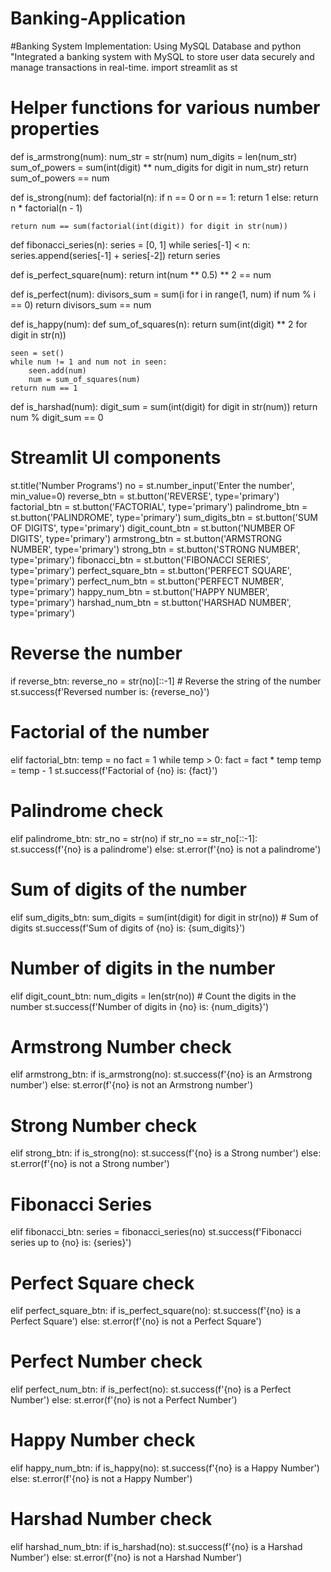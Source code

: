 # Banking-Application
#Banking System Implementation:  Using MySQL Database and python  "Integrated a banking system with MySQL to store user data securely and manage  transactions in real-time.
import streamlit as st


# Helper functions for various number properties
def is_armstrong(num):
    num_str = str(num)
    num_digits = len(num_str)
    sum_of_powers = sum(int(digit) ** num_digits for digit in num_str)
    return sum_of_powers == num


def is_strong(num):
    def factorial(n):
        if n == 0 or n == 1:
            return 1
        else:
            return n * factorial(n - 1)

    return num == sum(factorial(int(digit)) for digit in str(num))


def fibonacci_series(n):
    series = [0, 1]
    while series[-1] < n:
        series.append(series[-1] + series[-2])
    return series


def is_perfect_square(num):
    return int(num ** 0.5) ** 2 == num


def is_perfect(num):
    divisors_sum = sum(i for i in range(1, num) if num % i == 0)
    return divisors_sum == num


def is_happy(num):
    def sum_of_squares(n):
        return sum(int(digit) ** 2 for digit in str(n))

    seen = set()
    while num != 1 and num not in seen:
        seen.add(num)
        num = sum_of_squares(num)
    return num == 1


def is_harshad(num):
    digit_sum = sum(int(digit) for digit in str(num))
    return num % digit_sum == 0


# Streamlit UI components
st.title('Number Programs')
no = st.number_input('Enter the number', min_value=0)
reverse_btn = st.button('REVERSE', type='primary')
factorial_btn = st.button('FACTORIAL', type='primary')
palindrome_btn = st.button('PALINDROME', type='primary')
sum_digits_btn = st.button('SUM OF DIGITS', type='primary')
digit_count_btn = st.button('NUMBER OF DIGITS', type='primary')
armstrong_btn = st.button('ARMSTRONG NUMBER', type='primary')
strong_btn = st.button('STRONG NUMBER', type='primary')
fibonacci_btn = st.button('FIBONACCI SERIES', type='primary')
perfect_square_btn = st.button('PERFECT SQUARE', type='primary')
perfect_num_btn = st.button('PERFECT NUMBER', type='primary')
happy_num_btn = st.button('HAPPY NUMBER', type='primary')
harshad_num_btn = st.button('HARSHAD NUMBER', type='primary')

# Reverse the number
if reverse_btn:
    reverse_no = str(no)[::-1]  # Reverse the string of the number
    st.success(f'Reversed number is: {reverse_no}')

# Factorial of the number
elif factorial_btn:
    temp = no
    fact = 1
    while temp > 0:
        fact = fact * temp
        temp = temp - 1
    st.success(f'Factorial of {no} is: {fact}')

# Palindrome check
elif palindrome_btn:
    str_no = str(no)
    if str_no == str_no[::-1]:
        st.success(f'{no} is a palindrome')
    else:
        st.error(f'{no} is not a palindrome')

# Sum of digits of the number
elif sum_digits_btn:
    sum_digits = sum(int(digit) for digit in str(no))  # Sum of digits
    st.success(f'Sum of digits of {no} is: {sum_digits}')

# Number of digits in the number
elif digit_count_btn:
    num_digits = len(str(no))  # Count the digits in the number
    st.success(f'Number of digits in {no} is: {num_digits}')

# Armstrong Number check
elif armstrong_btn:
    if is_armstrong(no):
        st.success(f'{no} is an Armstrong number')
    else:
        st.error(f'{no} is not an Armstrong number')

# Strong Number check
elif strong_btn:
    if is_strong(no):
        st.success(f'{no} is a Strong number')
    else:
        st.error(f'{no} is not a Strong number')

# Fibonacci Series
elif fibonacci_btn:
    series = fibonacci_series(no)
    st.success(f'Fibonacci series up to {no} is: {series}')

# Perfect Square check
elif perfect_square_btn:
    if is_perfect_square(no):
        st.success(f'{no} is a Perfect Square')
    else:
        st.error(f'{no} is not a Perfect Square')

# Perfect Number check
elif perfect_num_btn:
    if is_perfect(no):
        st.success(f'{no} is a Perfect Number')
    else:
        st.error(f'{no} is not a Perfect Number')

# Happy Number check
elif happy_num_btn:
    if is_happy(no):
        st.success(f'{no} is a Happy Number')
    else:
        st.error(f'{no} is not a Happy Number')

# Harshad Number check
elif harshad_num_btn:
    if is_harshad(no):
        st.success(f'{no} is a Harshad Number')
    else:
        st.error(f'{no} is not a Harshad Number')
